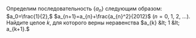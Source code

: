 Определим последовательность $\{a_n\}$ следующим образом: 
$a_0=\frac{1}{2},$ $a_{n+1}=a_{n}+\frac{a_{n}^2}{2012}$ $(n=0,\ 1,\ 2,\ \ldots).$
Найдите целое $k$, для которого верны неравенства $a_{k} &lt; 1 &lt; a_{k+1}.$